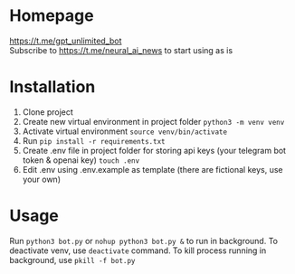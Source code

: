 # Homepage
https://t.me/gpt_unlimited_bot  
Subscribe to https://t.me/neural_ai_news to start using as is
# Installation
1. Clone project
2. Create new virtual environment in project folder ```python3 -m venv venv```
3. Activate virtual environment ```source venv/bin/activate```
4. Run ```pip install -r requirements.txt```
5. Create .env file in project folder for storing api keys (your telegram bot token & openai key) ```touch .env```
6. Edit .env using .env.example as template (there are fictional keys, use your own)
# Usage
Run ```python3 bot.py``` or ```nohup python3 bot.py &``` to run in background.
To deactivate venv, use ```deactivate``` command. To kill process running in background, use ```pkill -f bot.py```
